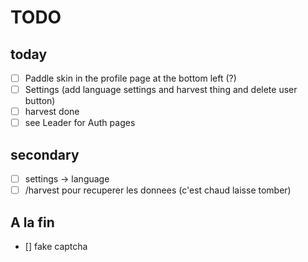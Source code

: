 # TODO
## today
- [ ] Paddle skin in the profile page at the bottom left (?)
- [ ] Settings (add language settings and harvest thing and delete user button)
- [ ] harvest done
- [ ] see Leader for Auth pages

## secondary
- [ ] settings -> language
- [ ] /harvest pour recuperer les donnees (c'est chaud laisse tomber)

## A la fin
- [] fake captcha
